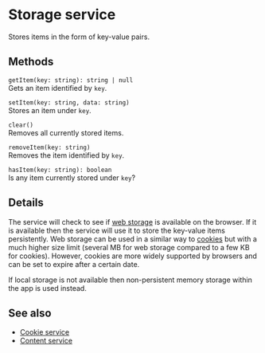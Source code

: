 # Storage service

Stores items in the form of key-value pairs.

## Methods

`getItem(key: string): string | null` <br/>
Gets an item identified by `key`.

`setItem(key: string, data: string)` <br/>
Stores an item under `key`.

`clear()` <br/>
Removes all currently stored items.

`removeItem(key: string)` <br/>
Removes the item identified by `key`.

`hasItem(key: string): boolean` <br/>
Is any item currently stored under `key`?

## Details

The service will check to see if
[web storage](https://developer.mozilla.org/en-US/docs/Web/API/Storage/LocalStorage)
is available on the browser. If it is available then the service will use it to
store the key-value items persistently. Web storage can be used in a similar way to
[cookies](cookie.service.md) but with a much higher size limit (several MB for
web storage compared to a few KB for cookies). However, cookies are
more widely supported by browsers and can be set to expire after a certain date.

If local storage is not available then non-persistent memory storage within the app is
used instead.

<!-- Don't edit the See also section. Edit seeAlsoGraph.json and run config/generateSeeAlso.js -->
<!-- seealso start -->
## See also

- [Cookie service](cookie.service.md)
- [Content service](content.service.md)
<!-- seealso end -->